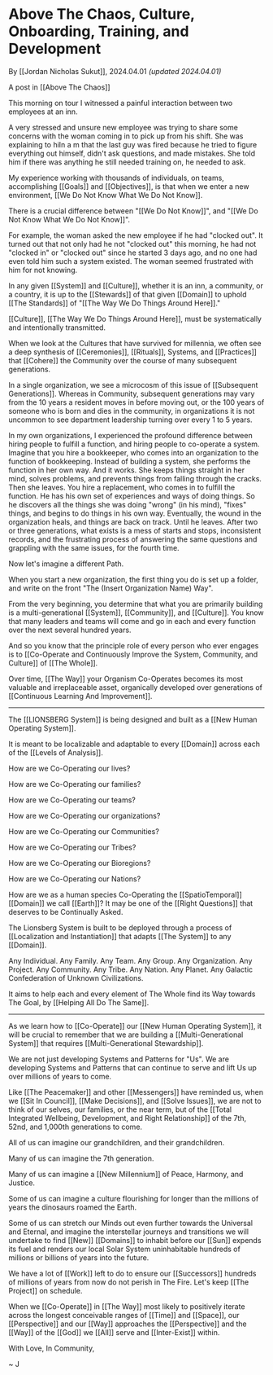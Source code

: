 # Above The Chaos, Culture, Onboarding, Training, and Development

By [[Jordan Nicholas Sukut]], 2024.04.01 _(updated 2024.04.01)_

A post in [[Above The Chaos]]  

This morning on tour I witnessed a painful interaction between two employees at an inn. 

A very stressed and unsure new employee was trying to share some concerns with the woman coming in to pick up from his shift. She was explaining to hiIn a m that the last guy was fired because he tried to figure everything out himself, didn't ask questions, and made mistakes. She told him if there was anything he still needed training on, he needed to ask. 

My experience working with thousands of individuals, on teams, accomplishing [[Goals]] and [[Objectives]], is that when we enter a new environment, [[We Do Not Know What We Do Not Know]].  

There is a crucial difference between "[[We Do Not Know]]", and "[[We Do Not Know What We Do Not Know]]". 

For example, the woman asked the new employee if he had "clocked out". It turned out that not only had he not "clocked out" this morning, he had not "clocked in" or "clocked out" since he started 3 days ago, and no one had even told him such a system existed. The woman seemed frustrated with him for not knowing. 

In any given [[System]] and [[Culture]], whether it is an inn, a community, or a country, it is up to the [[Stewards]] of that given [[Domain]] to uphold [[The Standards]] of "[[The Way We Do Things Around Here]]."

[[Culture]], [[The Way We Do Things Around Here]], must be systematically and intentionally transmitted. 

When we look at the Cultures that have survived for millennia, we often see a deep synthesis of [[Ceremonies]], [[Rituals]], Systems, and [[Practices]] that [[Cohere]] the Community over the course of many subsequent generations. 

In a single organization, we see a microcosm of this issue of [[Subsequent Generations]]. Whereas in Community, subsequent generations may vary from the 10 years a resident moves in before moving out, or the 100 years of someone who is born and dies in the community, in organizations it is not uncommon to see department leadership turning over every 1 to 5 years.  

In my own organizations, I experienced the profound difference between hiring people to fulfill a function, and hiring people to co-operate a system. Imagine that you hire a bookkeeper, who comes into an organization to the function of bookkeeping. Instead of building a system, she performs the function in her own way. And it works. She keeps things straight in her mind, solves problems, and prevents things from falling through the cracks. Then she leaves. You hire a replacement, who comes in to fulfill the function. He has his own set of experiences and ways of doing things. So he discovers all the things she was doing "wrong" (in his mind), "fixes" things, and begins to do things in his own way. Eventually, the wound in the organization heals, and things are back on track. Until he leaves. After two or three generations, what exists is a mess of starts and stops, inconsistent records, and the frustrating process of answering the same questions and grappling with the same issues, for the fourth time. 

Now let's imagine a different Path. 

When you start a new organization, the first thing you do is set up a folder, and write on the front "The (Insert Organization Name) Way". 

From the very beginning, you determine that what you are primarily building is a multi-generational [[System]], [[Community]], and [[Culture]]. You know that many leaders and teams will come and go in each and every function over the next several hundred years. 

And so you know that the principle role of every person who ever engages is to [[Co-Operate and Continuously Improve the System, Community, and Culture]] of [[The Whole]]. 

Over time, [[The Way]] your Organism Co-Operates becomes its most valuable and irreplaceable asset, organically developed over generations of [[Continuous Learning And Improvement]].  

____
The [[LIONSBERG System]] is being designed and built as a [[New Human Operating System]]. 

It is meant to be localizable and adaptable to every [[Domain]] across each of the [[Levels of Analysis]]. 

How are we Co-Operating our lives? 

How are we Co-Operating our families? 

How are we Co-Operating our teams? 

How are we Co-Operating our organizations? 

How are we Co-Operating our Communities? 

How are we Co-Operating our Tribes? 

How are we Co-Operating our Bioregions? 

How are we Co-Operating our Nations? 

How are we as a human species Co-Operating the [[SpatioTemporal]] [[Domain]] we call [[Earth]]? It may be one of the [[Right Questions]] that deserves to be Continually Asked. 

The Lionsberg System is built to be deployed through a process of [[Localization and Instantiation]] that adapts [[The System]] to any [[Domain]]. 

Any Individual. Any Family. Any Team. Any Group. Any Organization. Any Project. Any Community. Any Tribe. Any Nation. Any Planet. Any Galactic Confederation of Unknown Civilizations. 

It aims to help each and every element of The Whole find its Way towards The Goal, by [[Helping All Do The Same]]. 

____

As we learn how to [[Co-Operate]] our [[New Human Operating System]], it will be crucial to remember that we are building a [[Multi-Generational System]] that requires [[Multi-Generational Stewardship]]. 

We are not just developing Systems and Patterns for "Us". We are developing Systems and Patterns that can continue to serve and lift Us up over millions of years to come. 

Like [[The Peacemaker]] and other [[Messengers]] have reminded us, when we [[Sit In Council]], [[Make Decisions]], and [[Solve Issues]], we are not to think of our selves, our families, or the near term, but of the [[Total Integrated Wellbeing, Development, and Right Relationship]] of the 7th, 52nd, and 1,000th generations to come. 

All of us can imagine our grandchildren, and their grandchildren. 

Many of us can imagine the 7th generation. 

Many of us can imagine a [[New Millennium]] of Peace, Harmony, and Justice. 

Some of us can imagine a culture flourishing for longer than the millions of years the dinosaurs roamed the Earth. 

Some of us can stretch our Minds out even further towards the Universal and Eternal, and imagine the interstellar journeys and transitions we will undertake to find [[New]] [[Domains]] to inhabit before our [[Sun]] expends its fuel and renders our local Solar System uninhabitable hundreds of millions or billions of years into the future. 

We have a lot of [[Work]] left to do to ensure our [[Successors]] hundreds of millions of years from now do not perish in The Fire. Let's keep [[The Project]] on schedule. 

When we [[Co-Operate]] in [[The Way]] most likely to positively iterate across the longest conceivable ranges of [[Time]] and [[Space]], our [[Perspective]] and our [[Way]] approaches the [[Perspective]] and the [[Way]] of the [[God]] we [[All]] serve and [[Inter-Exist]] within. 

With Love, In Community, 

~ J 
